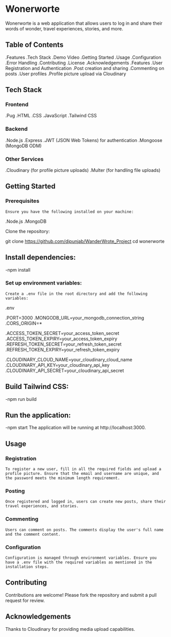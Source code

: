 # Wonerworte

Wonerworte is a web application that allows users to log in and share their words of wonder, travel experiences, stories, and more.

## Table of Contents

.Features
.Tech Stack
.Demo Video
.Getting Started
.Usage
.Configuration
.Error Handling
.Contributing
.License
.Acknowledgements
.Features
.User Registration and Authentication
.Post creation and sharing
.Commenting on posts
.User profiles
.Profile picture upload via Cloudinary

## Tech Stack

### Frontend
.Pug
.HTML
.CSS
.JavaScript
.Tailwind CSS

### Backend
.Node.js
.Express
.JWT (JSON Web Tokens) for authentication
.Mongoose (MongoDB ODM)

### Other Services
.Cloudinary (for profile picture uploads)
.Multer (for handling file uploads)



## Getting Started
### Prerequisites
    Ensure you have the following installed on your machine:

.Node.js
.MongoDB

Clone the repository:

git clone https://github.com/dipunjab/WanderWrote_Project
cd wonerworte

## Install dependencies:
-npm install

### Set up environment variables:
    Create a .env file in the root directory and add the following variables:

.env

.PORT=3000
.MONGODB_URL=your_mongodb_connection_string
.CORS_ORIGIN=*

.ACCESS_TOKEN_SECRET=your_access_token_secret
.ACCESS_TOKEN_EXPIRY=your_access_token_expiry
.REFRESH_TOKEN_SECRET=your_refresh_token_secret
.REFRESH_TOKEN_EXPIRY=your_refresh_token_expiry

.CLOUDINARY_CLOUD_NAME=your_cloudinary_cloud_name
.CLOUDINARY_API_KEY=your_cloudinary_api_key
.CLOUDINARY_API_SECRET=your_cloudinary_api_secret

## Build Tailwind CSS:
-npm run build

## Run the application:
-npm start
The application will be running at http://localhost:3000.

## Usage
### Registration
    To register a new user, fill in all the required fields and upload a profile picture. Ensure that the email and username are unique, and the password meets the minimum length requirement.

### Posting
    Once registered and logged in, users can create new posts, share their travel experiences, and stories.

### Commenting
    Users can comment on posts. The comments display the user's full name and the comment content.

### Configuration
    Configuration is managed through environment variables. Ensure you have a .env file with the required variables as mentioned in the installation steps.

## Contributing
Contributions are welcome! Please fork the repository and submit a pull request for review.


## Acknowledgements
Thanks to Cloudinary for providing media upload capabilities.
